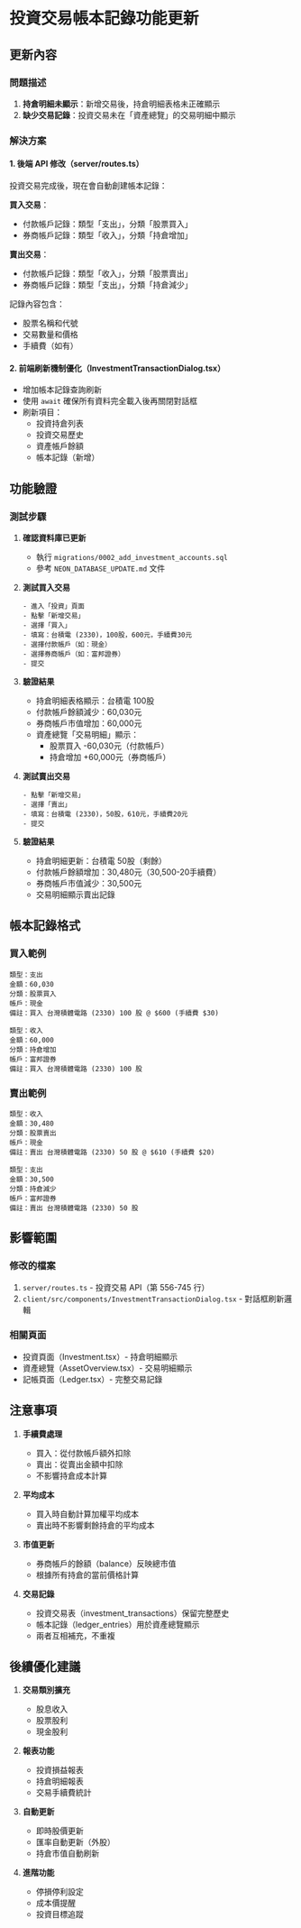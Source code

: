 # 投資交易帳本記錄功能更新

## 更新內容

### 問題描述
1. **持倉明細未顯示**：新增交易後，持倉明細表格未正確顯示
2. **缺少交易記錄**：投資交易未在「資產總覽」的交易明細中顯示

### 解決方案

#### 1. 後端 API 修改（server/routes.ts）

投資交易完成後，現在會自動創建帳本記錄：

**買入交易**：
- 付款帳戶記錄：類型「支出」，分類「股票買入」
- 券商帳戶記錄：類型「收入」，分類「持倉增加」

**賣出交易**：
- 付款帳戶記錄：類型「收入」，分類「股票賣出」
- 券商帳戶記錄：類型「支出」，分類「持倉減少」

記錄內容包含：
- 股票名稱和代號
- 交易數量和價格
- 手續費（如有）

#### 2. 前端刷新機制優化（InvestmentTransactionDialog.tsx）

- 增加帳本記錄查詢刷新
- 使用 `await` 確保所有資料完全載入後再關閉對話框
- 刷新項目：
  - 投資持倉列表
  - 投資交易歷史
  - 資產帳戶餘額
  - 帳本記錄（新增）

## 功能驗證

### 測試步驟

1. **確認資料庫已更新**
   - 執行 `migrations/0002_add_investment_accounts.sql`
   - 參考 `NEON_DATABASE_UPDATE.md` 文件

2. **測試買入交易**
   ```
   - 進入「投資」頁面
   - 點擊「新增交易」
   - 選擇「買入」
   - 填寫：台積電 (2330)，100股，600元，手續費30元
   - 選擇付款帳戶（如：現金）
   - 選擇券商帳戶（如：富邦證券）
   - 提交
   ```

3. **驗證結果**
   - 持倉明細表格顯示：台積電 100股
   - 付款帳戶餘額減少：60,030元
   - 券商帳戶市值增加：60,000元
   - 資產總覽「交易明細」顯示：
     * 股票買入 -60,030元（付款帳戶）
     * 持倉增加 +60,000元（券商帳戶）

4. **測試賣出交易**
   ```
   - 點擊「新增交易」
   - 選擇「賣出」
   - 填寫：台積電 (2330)，50股，610元，手續費20元
   - 提交
   ```

5. **驗證結果**
   - 持倉明細更新：台積電 50股（剩餘）
   - 付款帳戶餘額增加：30,480元（30,500-20手續費）
   - 券商帳戶市值減少：30,500元
   - 交易明細顯示賣出記錄

## 帳本記錄格式

### 買入範例
```
類型：支出
金額：60,030
分類：股票買入
帳戶：現金
備註：買入 台灣積體電路 (2330) 100 股 @ $600 (手續費 $30)
```

```
類型：收入
金額：60,000
分類：持倉增加
帳戶：富邦證券
備註：買入 台灣積體電路 (2330) 100 股
```

### 賣出範例
```
類型：收入
金額：30,480
分類：股票賣出
帳戶：現金
備註：賣出 台灣積體電路 (2330) 50 股 @ $610 (手續費 $20)
```

```
類型：支出
金額：30,500
分類：持倉減少
帳戶：富邦證券
備註：賣出 台灣積體電路 (2330) 50 股
```

## 影響範圍

### 修改的檔案
1. `server/routes.ts` - 投資交易 API（第 556-745 行）
2. `client/src/components/InvestmentTransactionDialog.tsx` - 對話框刷新邏輯

### 相關頁面
- 投資頁面（Investment.tsx）- 持倉明細顯示
- 資產總覽（AssetOverview.tsx）- 交易明細顯示
- 記帳頁面（Ledger.tsx）- 完整交易記錄

## 注意事項

1. **手續費處理**
   - 買入：從付款帳戶額外扣除
   - 賣出：從賣出金額中扣除
   - 不影響持倉成本計算

2. **平均成本**
   - 買入時自動計算加權平均成本
   - 賣出時不影響剩餘持倉的平均成本

3. **市值更新**
   - 券商帳戶的餘額（balance）反映總市值
   - 根據所有持倉的當前價格計算

4. **交易記錄**
   - 投資交易表（investment_transactions）保留完整歷史
   - 帳本記錄（ledger_entries）用於資產總覽顯示
   - 兩者互相補充，不重複

## 後續優化建議

1. **交易類別擴充**
   - 股息收入
   - 股票股利
   - 現金股利

2. **報表功能**
   - 投資損益報表
   - 持倉明細報表
   - 交易手續費統計

3. **自動更新**
   - 即時股價更新
   - 匯率自動更新（外股）
   - 持倉市值自動刷新

4. **進階功能**
   - 停損停利設定
   - 成本價提醒
   - 投資目標追蹤
